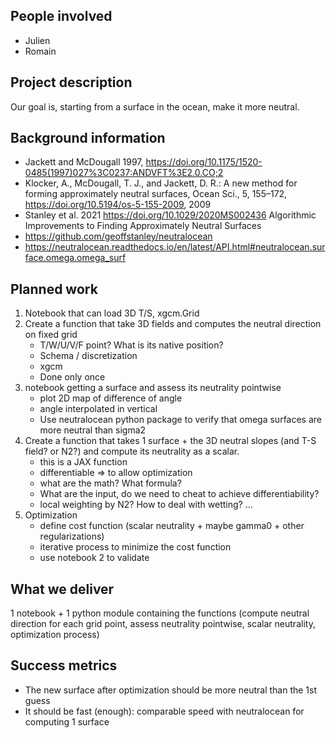 ## People involved

* Julien
* Romain

## Project description 

Our goal is, starting from a surface in the ocean, make it more neutral.


## Background information

* Jackett and McDougall 1997, https://doi.org/10.1175/1520-0485(1997)027%3C0237:ANDVFT%3E2.0.CO;2
* Klocker, A., McDougall, T. J., and Jackett, D. R.: A new method for forming approximately neutral surfaces, Ocean Sci., 5, 155–172, https://doi.org/10.5194/os-5-155-2009, 2009
* Stanley et al. 2021 https://doi.org/10.1029/2020MS002436 
  Algorithmic Improvements to Finding Approximately Neutral Surfaces
* https://github.com/geoffstanley/neutralocean
* https://neutralocean.readthedocs.io/en/latest/API.html#neutralocean.surface.omega.omega_surf

## Planned work


1. Notebook that can load 3D T/S, xgcm.Grid
1. Create a function that take 3D fields and computes the neutral direction on fixed grid
   * T/W/U/V/F point? What is its native position?
   * Schema / discretization
   * xgcm
   * Done only once
2. notebook getting a surface and assess its neutrality pointwise
   * plot 2D map of difference of angle
   * angle interpolated in vertical
   * Use neutralocean python package to verify that omega surfaces are more neutral than sigma2
3. Create a function that takes 1 surface + the 3D neutral slopes (and T-S field? or N2?) and compute its neutrality as a scalar.
   * this is a JAX function
   * differentiable => to allow optimization
   * what are the math? What formula?
   * What are the input, do we need to cheat to achieve differentiability?
   * local weighting by N2? How to deal with wetting? ...
4. Optimization
   * define cost function (scalar neutrality + maybe gamma0 + other regularizations)
   * iterative process to minimize the cost function
   * use notebook 2 to validate

## What we deliver

1 notebook + 1 python module containing the functions
(compute neutral direction for each grid point, assess neutrality pointwise, scalar neutrality, optimization process)

## Success metrics


* The new surface after optimization should be more neutral than the 1st guess
* It should be fast (enough): comparable speed with neutralocean for computing 1 surface
